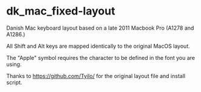 # dk_mac_fixed-layout

Danish Mac keyboard layout based on a late 2011 Macbook Pro (A1278 and A1286.)

All Shift and Alt keys are mapped identically to the original MacOS layout.

The "Apple" symbol requires the character to be defined in the font you are using.

Thanks to https://github.com/Tyilo/ for the original layout file and install script.
